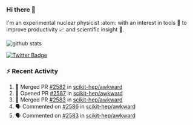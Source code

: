 ### Hi there 👋 

I'm an experimental nuclear physicist :atom: with an interest in tools :wrench: to improve productivity :chart_with_upwards_trend: and scientific insight :telescope:.

![github stats](https://github-readme-stats.vercel.app/api?username=agoose77&show_icons=true&hide_rank=true&hide_title=true&bg_color=30,e76445,904e95&text_color=efe3ec&icon_color=efe3ec)
<!--
**agoose77/agoose77** is a ✨ _special_ ✨ repository because its `README.md` (this file) appears on your GitHub profile.

Here are some ideas to get you started:

- 🔭 I’m currently working on ...
- 🌱 I’m currently learning ...
- 👯 I’m looking to collaborate on ...
- 🤔 I’m looking for help with ...
- 💬 Ask me about ...
- 📫 How to reach me: ...
- 😄 Pronouns: ...
- ⚡ Fun fact: ...
-->

[![Twitter Badge](https://img.shields.io/twitter/follow/agoose77?style=flat-square&logo=Twitter&logoColor=white&color=cornflowerblue)](https://twitter.com/agoose77)

### :zap: Recent Activity

<!--START_SECTION:activity-->
1. 🎉 Merged PR [#2582](https://github.com/scikit-hep/awkward/pull/2582) in [scikit-hep/awkward](https://github.com/scikit-hep/awkward)
2. 💪 Opened PR [#2587](https://github.com/scikit-hep/awkward/pull/2587) in [scikit-hep/awkward](https://github.com/scikit-hep/awkward)
3. 🎉 Merged PR [#2583](https://github.com/scikit-hep/awkward/pull/2583) in [scikit-hep/awkward](https://github.com/scikit-hep/awkward)
4. 🗣 Commented on [#2586](https://github.com/scikit-hep/awkward/issues/2586#issuecomment-1640923429) in [scikit-hep/awkward](https://github.com/scikit-hep/awkward)
5. 🗣 Commented on [#2583](https://github.com/scikit-hep/awkward/pull/2583#issuecomment-1639663938) in [scikit-hep/awkward](https://github.com/scikit-hep/awkward)
<!--END_SECTION:activity-->
